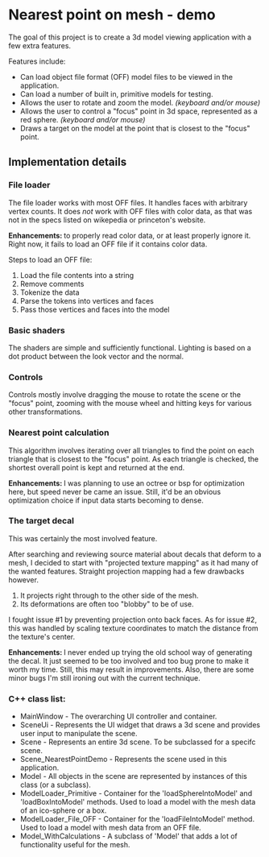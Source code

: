 # Nearest point on mesh - demo
The goal of this project is to create a 3d model viewing application with a few extra features.

Features include:
- Can load object file format (OFF) model files to be viewed in the application.
- Can load a number of built in, primitive models for testing.
- Allows the user to rotate and zoom the model. <i>(keyboard and/or mouse)</i>
- Allows the user to control a "focus" point in 3d space, represented as a red sphere. <i>(keyboard and/or mouse)</i>
- Draws a target on the model at the point that is closest to the "focus" point.

## Implementation details

### File loader
The file loader works with most OFF files.  It handles faces with arbitrary vertex counts.  It does <i>not</i> work with OFF files with color data, as that was not in the specs listed on wikepedia or princeton's website.

<b>Enhancements: </b> to properly read color data, or at least properly ignore it.  Right now, it fails to load an OFF file if it contains color data.

Steps to load an OFF file:
1) Load the file contents into a string
2) Remove comments
3) Tokenize the data
4) Parse the tokens into vertices and faces
5) Pass those vertices and faces into the model

### Basic shaders
The shaders are simple and sufficiently functional.  Lighting is based on a dot product between the look vector and the normal.

### Controls
Controls mostly involve dragging the mouse to rotate the scene or the "focus" point, zooming with the mouse wheel and hitting keys for various other transformations.

### Nearest point calculation
This algorithm involves iterating over all triangles to find the point on each triangle that is closest to the "focus" point.  As each triangle is checked, the shortest overall point is kept and returned at the end.

<b>Enhancements: </b>I was planning to use an octree or bsp for optimization here, but speed never be came an issue.  Still, it'd be an obvious optimization choice if input data starts becoming to dense.

### The target decal
This was certainly the most involved feature.

After searching and reviewing source material about decals that deform to a mesh, I decided to start with "projected texture mapping" as it had many of the wanted features.
Straight projection mapping had a few drawbacks however.
1) It projects right through to the other side of the mesh.
2) Its deformations are often too "blobby" to be of use.

I fought issue #1 by preventing projection onto back faces.
As for issue #2, this was handled by scaling texture coordinates to match the distance from the texture's center.

<b>Enhancements: </b> I never ended up trying the old school way of generating the decal.  It just seemed to be too involved and too bug prone to make it worth my time.  Still, this may result in improvements.
Also, there are some minor bugs I'm still ironing out with the current technique.

### C++ class list:
- MainWindow - The overarching UI controller and container.
- SceneUi - Represents the UI widget that draws a 3d scene and provides user input to manipulate the scene.
- Scene - Represents an entire 3d scene.  To be subclassed for a specifc scene.
- Scene_NearestPointDemo - Represents the scene used in this application.
- Model - All objects in the scene are represented by instances of this class (or a subclass).
- ModelLoader_Primitive - Container for the 'loadSphereIntoModel' and 'loadBoxIntoModel' methods.  Used to load a model with the mesh data of an ico-sphere or a box.
- ModelLoader_File_OFF - Container for the 'loadFileIntoModel' method.  Used to load a model with mesh data from an OFF file.
- Model_WithCalculations - A subclass of 'Model' that adds a lot of functionality useful for the mesh.


